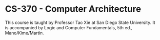 # CS-370 - Computer Architecture

This course is taught by Professor Tao Xie at San Diego State University. It is accompanied by Logic and Computer Fundamentals, 5th ed., Mano/Kime/Martin.


